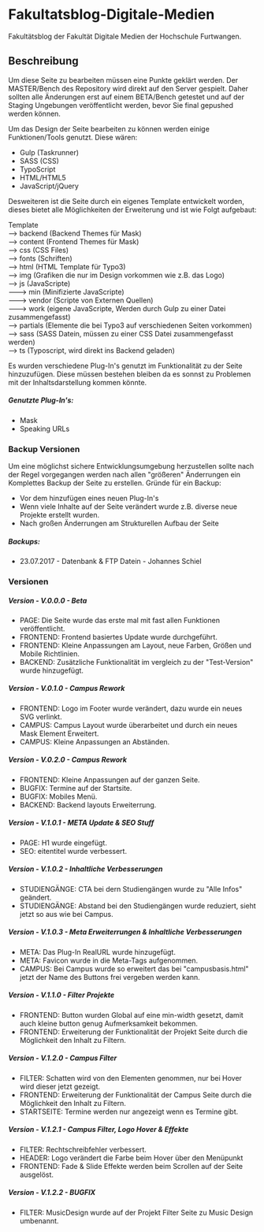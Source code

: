 # Fakultatsblog-Digitale-Medien
Fakultätsblog der Fakultät Digitale Medien der Hochschule Furtwangen.

<h2>Beschreibung</h2>

<p>Um diese Seite zu bearbeiten müssen eine Punkte geklärt werden. Der MASTER/Bench des Repository wird direkt auf den Server gespielt. Daher sollten alle Änderungen erst auf einem BETA/Bench getestet und auf der Staging Ungebungen veröffentlicht werden, bevor Sie final gepushed werden können.</p>

<p>Um das Design der Seite bearbeiten zu können werden einige Funktionen/Tools genutzt. Diese wären:</p>

<ul>
  <li>Gulp (Taskrunner)</li>
  <li>SASS (CSS)</li>
  <li>TypoScript</li>
  <li>HTML/HTML5</li>
  <li>JavaScript/jQuery</li>
</ul>

<p>Desweiteren ist die Seite durch ein eigenes Template entwickelt worden, dieses bietet alle Möglichkeiten der Erweiterung und ist wie Folgt aufgebaut:</p>

Template<br>
--> backend (Backend Themes für Mask)<br>
--> content (Frontend Themes für Mask)<br>
--> css (CSS Files)<br>
--> fonts (Schriften)<br>
--> html (HTML Template für Typo3)<br>
--> img (Grafiken die nur im Design vorkommen wie z.B. das Logo)<br>
--> js (JavaScripte)<br>
---> min (Minifizierte JavaScripte)<br>
---> vendor (Scripte von Externen Quellen)<br>
---> work (eigene JavaScripte, Werden durch Gulp zu einer Datei zusammengefasst)<br>
--> partials (Elemente die bei Typo3 auf verschiedenen Seiten vorkommen)<br>
--> sass (SASS Datein, müssen zu einer CSS Datei zusammengefasst werden)<br>
--> ts (Typoscript, wird direkt ins Backend geladen)<br>

<p>Es wurden verschiedene Plug-In's genutzt im Funktionalität zu der Seite hinzuzufügen. Diese müssen bestehen bleiben da es sonnst zu Problemen mit der Inhaltsdarstellung kommen könnte.</p>

<h5>Genutzte Plug-In's:</h5>
<ul>
<li>Mask</li>
<li>Speaking URLs</li>
</ul>

<h3>Backup Versionen</h3>

<p>Um eine möglichst sichere Entwicklungsumgebung herzustellen sollte nach der Regel vorgegangen werden nach allen "größeren" Änderrungen ein Komplettes Backup der Seite zu erstellen. Gründe für ein Backup:</p>

<ul>
<li>Vor dem hinzufügen eines neuen Plug-In's</li>
<li>Wenn viele Inhalte auf der Seite verändert wurde z.B. diverse neue Projekte erstellt wurden.</li>
<li>Nach großen Änderrungen am Strukturellen Aufbau der Seite</li>
</ul>

<h5>Backups:</h5>
<ul>
<li>23.07.2017 - Datenbank & FTP Datein - Johannes Schiel</li>
</ul>

<h3>Versionen</h3>

<h5>Version - V.0.0.0 - Beta</h5>
<ul>
  <li>PAGE: Die Seite wurde das erste mal mit fast allen Funktionen veröffentlicht.</li>
  <li>FRONTEND: Frontend basiertes Update wurde durchgeführt.</li>
  <li>FRONTEND: Kleine Anpassungen am Layout, neue Farben, Größen und Mobile Richtlinien.</li>
  <li>BACKEND: Zusätzliche Funktionalität im vergleich zu der "Test-Version" wurde hinzugefügt.</li>
</ul>

<h5>Version - V.0.1.0 - Campus Rework</h5>
<ul>
  <li>FRONTEND: Logo im Footer wurde verändert, dazu wurde ein neues SVG verlinkt.</li>
  <li>CAMPUS: Campus Layout wurde überarbeitet und durch ein neues Mask Element Erweitert.</li>
  <li>CAMPUS: Kleine Anpassungen an Abständen.</li>
</ul>

<h5>Version - V.0.2.0 - Campus Rework</h5>
<ul>
  <li>FRONTEND: Kleine Anpassungen auf der ganzen Seite.</li>
  <li>BUGFIX: Termine auf der Startsite.</li>
  <li>BUGFIX: Mobiles Menü.</li>
  <li>BACKEND: Backend layouts Erweiterrung.</li>
</ul>

<h5>Version - V.1.0.1 - META Update & SEO Stuff</h5>
<ul>
  <li>PAGE: H1 wurde eingefügt.</li>
  <li>SEO: eitentitel wurde verbessert.</li>
</ul>

<h5>Version - V.1.0.2 - Inhaltliche Verbesserungen</h5>
<ul>
  <li>STUDIENGÄNGE: CTA bei dern Studiengängen wurde zu "Alle Infos" geändert.</li>
  <li>STUDIENGÄNGE: Abstand bei den Studiengängen wurde reduziert, sieht jetzt so aus wie bei Campus.</li>
</ul>

<h5>Version - V.1.0.3 - Meta Erweiterrungen & Inhaltliche Verbesserungen</h5>
<ul>
  <li>META: Das Plug-In RealURL wurde hinzugefügt.</li>
  <li>META: Favicon wurde in die Meta-Tags aufgenommen.</li>
  <li>CAMPUS: Bei Campus wurde so erweitert das bei "campusbasis.html" jetzt der Name des Buttons frei vergeben werden kann.</li>
</ul>

<h5>Version - V.1.1.0 - Filter Projekte</h5>
<ul>
  <li>FRONTEND: Button wurden Global auf eine min-width gesetzt, damit auch kleine button genug Aufmerksamkeit bekommen.</li>
  <li>FRONTEND: Erweiterung der Funktionalität der Projekt Seite durch die Möglichkeit den Inhalt zu Filtern.</li>
</ul>

<h5>Version - V.1.2.0 - Campus Filter</h5>
<ul>
  <li>FILTER: Schatten wird von den Elementen genommen, nur bei Hover wird dieser jetzt gezeigt.</li>
  <li>FRONTEND: Erweiterung der Funktionalität der Campus Seite durch die Möglichkeit den Inhalt zu Filtern.</li>
  <li>STARTSEITE: Termine werden nur angezeigt wenn es Termine gibt.</li>
</ul>

<h5>Version - V.1.2.1 - Campus Filter, Logo Hover & Effekte</h5>
<ul>
  <li>FILTER: Rechtschreibfehler verbessert.</li>
  <li>HEADER: Logo verändert die Farbe beim Hover über den Menüpunkt</li>
  <li>FRONTEND: Fade & Slide Effekte werden beim Scrollen auf der Seite ausgelöst.</li>
</ul>

<h5>Version - V.1.2.2 - BUGFIX</h5>
<ul>
  <li>FILTER: MusicDesign wurde auf der Projekt Filter Seite zu Music Design umbenannt.</li>
</ul>
